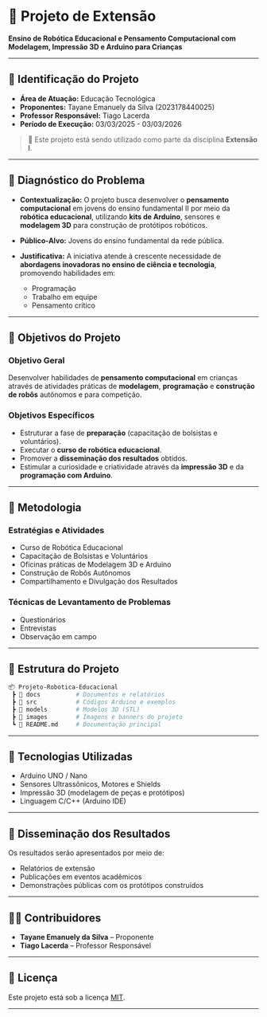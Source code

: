 # 🤖 Projeto de Extensão

**Ensino de Robótica Educacional e Pensamento Computacional com Modelagem, Impressão 3D e Arduino para Crianças**

---

## 📌 Identificação do Projeto

* **Área de Atuação:** Educação Tecnológica
* **Proponentes:** Tayane Emanuely da Silva (2023178440025)
* **Professor Responsável:** Tiago Lacerda
* **Período de Execução:** 03/03/2025 - 03/03/2026

> 📝 Este projeto está sendo utilizado como parte da disciplina **Extensão I**.

---

## 🧩 Diagnóstico do Problema

* **Contextualização:**
  O projeto busca desenvolver o **pensamento computacional** em jovens do ensino fundamental II por meio da **robótica educacional**, utilizando **kits de Arduino**, sensores e **modelagem 3D** para construção de protótipos robóticos.

* **Público-Alvo:**
  Jovens do ensino fundamental da rede pública.

* **Justificativa:**
  A iniciativa atende à crescente necessidade de **abordagens inovadoras no ensino de ciência e tecnologia**, promovendo habilidades em:

  * Programação
  * Trabalho em equipe
  * Pensamento crítico

---

## 🎯 Objetivos do Projeto

### Objetivo Geral

Desenvolver habilidades de **pensamento computacional** em crianças através de atividades práticas de **modelagem**, **programação** e **construção de robôs** autônomos e para competição.

### Objetivos Específicos

* Estruturar a fase de **preparação** (capacitação de bolsistas e voluntários).
* Executar o **curso de robótica educacional**.
* Promover a **disseminação dos resultados** obtidos.
* Estimular a curiosidade e criatividade através da **impressão 3D** e da **programação com Arduino**.

---

## 🔬 Metodologia

### Estratégias e Atividades

* Curso de Robótica Educacional
* Capacitação de Bolsistas e Voluntários
* Oficinas práticas de Modelagem 3D e Arduino
* Construção de Robôs Autônomos
* Compartilhamento e Divulgação dos Resultados

### Técnicas de Levantamento de Problemas

* Questionários
* Entrevistas
* Observação em campo

---

## 📂 Estrutura do Projeto

```bash
📦 Projeto-Robotica-Educacional
 ┣ 📁 docs          # Documentos e relatórios
 ┣ 📁 src           # Códigos Arduino e exemplos
 ┣ 📁 models        # Modelos 3D (STL)
 ┣ 📁 images        # Imagens e banners do projeto
 ┗ 📄 README.md     # Documentação principal
```

---

## 🚀 Tecnologias Utilizadas

* Arduino UNO / Nano
* Sensores Ultrassônicos, Motores e Shields
* Impressão 3D (modelagem de peças e protótipos)
* Linguagem C/C++ (Arduino IDE)

---

## 📢 Disseminação dos Resultados

Os resultados serão apresentados por meio de:

* Relatórios de extensão
* Publicações em eventos acadêmicos
* Demonstrações públicas com os protótipos construídos

---

## 👩‍💻 Contribuidores

* **Tayane Emanuely da Silva** – Proponente
* **Tiago Lacerda** – Professor Responsável

---

## 📜 Licença

Este projeto está sob a licença [MIT](LICENSE).

---
